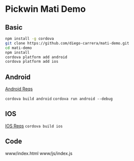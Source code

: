 # Pickwin Mati Demo

## Basic
```bash
npm install -g cordova
git clone https://github.com/diego-carrera/mati-demo.git
cd mati-demo
npm install
cordova platform add android
cordova platform add ios
```
## Android
[Android Reqs](https://cordova.apache.org/docs/en/latest/guide/platforms/android/index.html)

```cordova build android```
```cordova run android --debug```

## IOS
[IOS Reqs](https://cordova.apache.org/docs/en/latest/guide/platforms/ios/index.html)
```cordova build ios```

## Code
www/index.html
www/js/index.js
